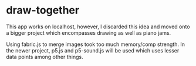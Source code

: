 # draw-together

This app works on localhost, however, I discarded this idea and moved onto a bigger project which encompasses drawing as well as piano jams. 

Using fabric.js to merge images took too much memory/comp strength. In the newer project, p5.js and p5-sound.js will be used which uses lesser data points among other things.
